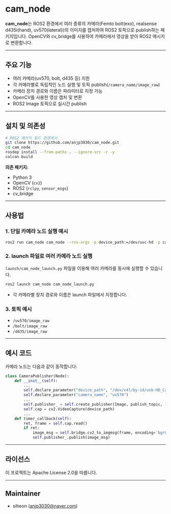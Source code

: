 # cam_node

**cam_node**는 ROS2 환경에서 여러 종류의 카메라(Femto bolt(exo), realsense d435i(hand), uv570(lateral))의 이미지를 캡처하여 ROS2 토픽으로 publish하는 패키지입니다. OpenCV와 cv_bridge를 사용하여 카메라에서 영상을 받아 ROS2 메시지로 변환합니다.

---

## 주요 기능

- 여러 카메라(uv570, bolt, d435 등) 지원
- 각 카메라별로 독립적인 노드 실행 및 토픽 publish(`/camera_name/image_raw`)
- 카메라 장치 경로와 이름은 파라미터로 지정 가능
- OpenCV를 사용한 영상 캡처 및 변환
- ROS2 Image 토픽으로 실시간 publish

---

## 설치 및 의존성

```bash
# ROS2 패키지 빌드 환경에서
git clone https://github.com/anjp3030/cam_node.git
cd cam_node
rosdep install --from-paths . --ignore-src -r -y
colcon build
```

**의존 패키지:**
- Python 3
- OpenCV (`cv2`)
- ROS2 (`rclpy`, `sensor_msgs`)
- cv_bridge

---

## 사용법

### 1. 단일 카메라 노드 실행 예시

```bash
ros2 run cam_node cam_node --ros-args -p device_path:=/dev/uvc-hd -p camera_name:=uv570
```

### 2. launch 파일로 여러 카메라 노드 실행

`launch/cam_node_launch.py` 파일을 이용해 여러 카메라를 동시에 실행할 수 있습니다.

```bash
ros2 launch cam_node cam_node_launch.py
```

- 각 카메라별 장치 경로와 이름은 launch 파일에서 지정합니다.

### 3. 토픽 예시

- `/uv570/image_raw`
- `/bolt/image_raw`
- `/d435/image_raw`

---

## 예시 코드

카메라 노드는 다음과 같이 동작합니다:
```python
class CameraPublisher(Node):
    def __init__(self):
        ...
        self.declare_parameter("device_path", "/dev/v4l/by-id/usb-HD_Camera_HD_Camera-video-index0")
        self.declare_parameter("camera_name", "uv570")
        ...
        self.publisher_ = self.create_publisher(Image, publish_topic, 10)
        self.cap = cv2.VideoCapture(device_path)
        ...
    def timer_callback(self):
        ret, frame = self.cap.read()
        if ret:
            image_msg = self.bridge.cv2_to_imgmsg(frame, encoding='bgr8')
            self.publisher_.publish(image_msg)
```

---

## 라이선스

이 프로젝트는 Apache License 2.0을 따릅니다.

---

## Maintainer

- siheon ([anjp3030@naver.com](mailto:anjp3030@naver.com))
